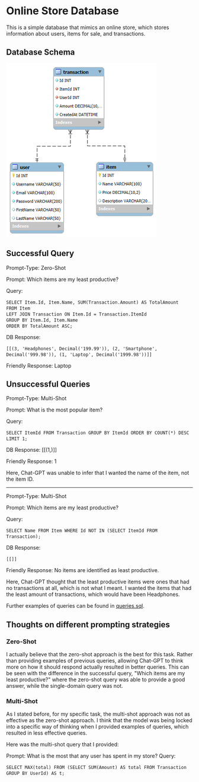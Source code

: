 # Online Store Database

This is a simple database that mimics an online store, which stores information about users, items for sale,
and transactions. 

## Database Schema

![Database Schema](./database-schema.png)

## Successful Query

Prompt-Type: Zero-Shot

Prompt: Which items are my least productive?

Query:
```mysql
SELECT Item.Id, Item.Name, SUM(Transaction.Amount) AS TotalAmount
FROM Item
LEFT JOIN Transaction ON Item.Id = Transaction.ItemId
GROUP BY Item.Id, Item.Name
ORDER BY TotalAmount ASC;
```

DB Response:
```text
[[(3, 'Headphones', Decimal('199.99')), (2, 'Smartphone', Decimal('999.98')), (1, 'Laptop', Decimal('1999.98'))]]
```

Friendly Response: Laptop

## Unsuccessful Queries

Prompt-Type: Multi-Shot

Prompt: What is the most popular item?

Query:
```mysql
SELECT ItemId FROM Transaction GROUP BY ItemId ORDER BY COUNT(*) DESC LIMIT 1;
```

DB Response:
[[(1,)]]

Friendly Response: 1

Here, Chat-GPT was unable to infer that I wanted the name of the item, not the item ID.

---

Prompt-Type: Multi-Shot

Prompt: Which items are my least productive?

Query:
```mysql
SELECT Name FROM Item WHERE Id NOT IN (SELECT ItemId FROM Transaction);
```

DB Response:
```text
[[]]
```

Friendly Response: No items are identified as least productive.

Here, Chat-GPT thought that the least productive items were ones that had no transactions at all, which is not what I meant.
I wanted the items that had the least amount of transactions, which would have been Headphones.

Further examples of queries can be found in [queries.sql](./queries.md).

## Thoughts on different prompting strategies

### Zero-Shot

I actually believe that the zero-shot approach is the best for this task. Rather than providing examples of previous 
queries, allowing Chat-GPT to think more on how it should respond actually resulted in better queries. This can be seen with 
the difference in the successful query, "Which items are my least productive?" where the zero-shot query was able to
provide a good answer, while the single-domain query was not.

### Multi-Shot

As I stated before, for my specific task, the multi-shot approach was not as effective as the zero-shot approach.
I think that the model was being locked into a specific way of thinking when I provided examples of queries, which
resulted in less effective queries.

Here was the multi-shot query that I provided:

Prompt: What is the most that any user has spent in my store?
Query:
```mysql
SELECT MAX(total) FROM (SELECT SUM(Amount) AS total FROM Transaction GROUP BY UserId) AS t;
```

